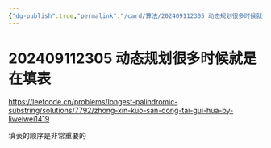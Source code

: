 ```yaml
---
{"dg-publish":true,"permalink":"/card/算法/202409112305 动态规划很多时候就是在填表/","noteIcon":"2","created":"2024-09-11T23:05:30+08:00","updated":"2024-09-11T23:44:10+08:00"}
---
```



# 202409112305 动态规划很多时候就是在填表

https://leetcode.cn/problems/longest-palindromic-substring/solutions/7792/zhong-xin-kuo-san-dong-tai-gui-hua-by-liweiwei1419

填表的顺序是非常重要的
